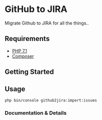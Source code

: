 # GitHub to JIRA

Migrate Github to JIRA for all the things..

## Requirements

* [PHP 7.1](https://coolestguidesontheplanet.com/upgrade-php-on-osx/)
* [Composer](https://getcomposer.org/doc/00-intro.md)

## Getting Started

## Usage

    php bin/console github2jira:import:issues 
  
### Documentation & Details

